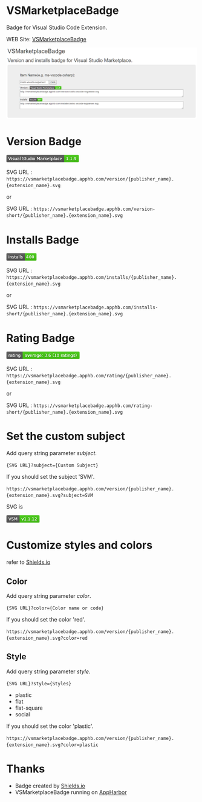 # VSMarketplaceBadge
Badge for Visual Studio Code Extension.

WEB Site: [VSMarketplaceBadge](https://vsmarketplacebadge.apphb.com/)

![](image/site.png)

# Version Badge
![](image/cssho.vscode-svgviewer_version.png)

SVG URL : `https://vsmarketplacebadge.apphb.com/version/{publisher_name}.{extension_name}.svg`

or

SVG URL : `https://vsmarketplacebadge.apphb.com/version-short/{publisher_name}.{extension_name}.svg`

# Installs Badge
![](image/cssho.vscode-svgviewer_installs.png)

SVG URL : `https://vsmarketplacebadge.apphb.com/installs/{publisher_name}.{extension_name}.svg`

or

SVG URL : `https://vsmarketplacebadge.apphb.com/installs-short/{publisher_name}.{extension_name}.svg`

# Rating Badge
![](image/ms-vscode_csharp.png)

SVG URL : `https://vsmarketplacebadge.apphb.com/rating/{publisher_name}.{extension_name}.svg`

or

SVG URL : `https://vsmarketplacebadge.apphb.com/rating-short/{publisher_name}.{extension_name}.svg`

# Set the custom subject

Add query string parameter *subject*.

`{SVG URL}?subject={Custom Subject}`

If you should set the subject 'SVM'.

`https://vsmarketplacebadge.apphb.com/version/{publisher_name}.{extension_name}.svg?subject=SVM`

SVG is

![](image/cssho_vscode-svgviewer_custom.png)

# Customize styles and colors
refer to [Shields.io](http://shields.io/)
## Color
Add query string parameter *color*.

`{SVG URL}?color={Color name or code}`

If you should set the color 'red'.

`https://vsmarketplacebadge.apphb.com/version/{publisher_name}.{extension_name}.svg?color=red`

## Style
Add query string parameter *style*.

`{SVG URL}?style={Styles}`

- plastic
- flat
- flat-square
- social

If you should set the color 'plastic'.

`https://vsmarketplacebadge.apphb.com/version/{publisher_name}.{extension_name}.svg?color=plastic`

# Thanks
- Badge created by [Shields.io](http://shields.io/)
- VSMarketplaceBadge running on [AppHarbor](https://appharbor.com/)